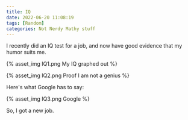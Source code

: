 ```yaml
---
title: IQ
date: 2022-06-20 11:08:19
tags: [Random]
categories: Not Nerdy Mathy stuff
---
```


I recently did an IQ test for a job, and now have good evidence that my humor suits me.

<!--more-->

{% asset_img IQ1.png My IQ graphed out %}

{% asset_img IQ2.png Proof I am not a genius %}

Here's what Google has to say:

{% asset_img IQ3.png Google %}

So, I got a new job.
